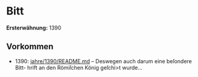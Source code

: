 # Bitt

**Ersterwähnung:** 1390

## Vorkommen
- 1390: [jahre/1390/README.md](../jahre/1390/README.md) – Deswegen auch darum eine beſondere Bitt-
hrift an den Römiſchen König geſchi>t wurde...
